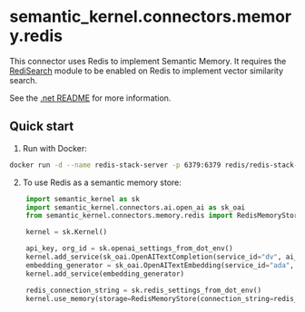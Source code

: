 # semantic_kernel.connectors.memory.redis

This connector uses Redis to implement Semantic Memory. It requires the [RediSearch](https://redis.io/docs/latest/develop/interact/search-and-query/advanced-concepts/vectors/) module to be enabled on Redis to implement vector similarity search.

See the [.net README](https://github.com/microsoft/semantic-kernel/blob/main/dotnet/src/Connectors/Connectors.Memory.Redis/README.md) for more information.

## Quick start

1. Run with Docker:

```bash {"id":"01J6KPSHNENQ2W92GJKEZP7NQB"}
docker run -d --name redis-stack-server -p 6379:6379 redis/redis-stack-server:latest
```

2. To use Redis as a semantic memory store:

```python {"id":"01J6KPSHNENQ2W92GJKHKXT5VW"}
    import semantic_kernel as sk
    import semantic_kernel.connectors.ai.open_ai as sk_oai
    from semantic_kernel.connectors.memory.redis import RedisMemoryStore

    kernel = sk.Kernel()

    api_key, org_id = sk.openai_settings_from_dot_env()
    kernel.add_service(sk_oai.OpenAITextCompletion(service_id="dv", ai_model_id="text-davinci-003", api_key=api_key, org_id=org_id))
    embedding_generator = sk_oai.OpenAITextEmbedding(service_id="ada", ai_model_id="text-embedding-ada-002", api_key=api_key, org_id=org_id)
    kernel.add_service(embedding_generator)

    redis_connection_string = sk.redis_settings_from_dot_env()
    kernel.use_memory(storage=RedisMemoryStore(connection_string=redis_connection_string), embeddings_generator=embedding_generator)
```
